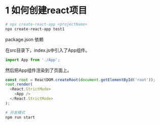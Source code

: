 
# 1 如何创建react项目
```bash
# npx create-react-app <projectName>
npx create-react-app test1
```

package.json 依赖


在src目录下，index.js中引入了App组件。
```js
import App from './App';
```

然后把App组件渲染到了页面上。
```js
const root = ReactDOM.createRoot(document.getElementById('root'));
root.render(
  <React.StrictMode>
    <App />
  </React.StrictMode>
);
```



```bash
# 开发模式
npm run start
```




